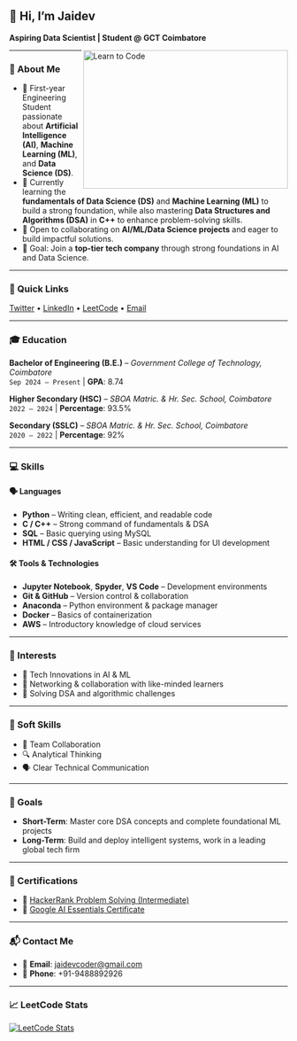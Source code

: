 ## 👋 Hi, I’m Jaidev  
**Aspiring Data Scientist | Student @ GCT Coimbatore**

<img src="https://media.giphy.com/media/xoicctrOv5aGw6mCZi/giphy.gif" alt="Learn to Code" align="right" width="370" height="250" />

---

### 🌱 About Me  
- 🧠 First-year Engineering Student passionate about **Artificial Intelligence (AI)**, **Machine Learning (ML)**, and **Data Science (DS)**.  
- 🧩 Currently learning the **fundamentals of Data Science (DS)** and **Machine Learning (ML)** to build a strong foundation, while also mastering **Data Structures and Algorithms (DSA)** in **C++** to enhance problem-solving skills.
- 🤝 Open to collaborating on **AI/ML/Data Science projects** and eager to build impactful solutions.  
- 🚀 Goal: Join a **top-tier tech company** through strong foundations in AI and Data Science.

---

### 📌 Quick Links  
[Twitter](https://x.com/Jaidevxb) • [LinkedIn](https://www.linkedin.com/in/jaidevb/) • [LeetCode](https://leetcode.com/JaidevB/) • [Email](mailto:jaidevcoder@gmail.com)

---

### 🎓 Education  

**Bachelor of Engineering (B.E.)** – *Government College of Technology, Coimbatore*  
`Sep 2024 – Present` | **GPA**: 8.74

**Higher Secondary (HSC)** – *SBOA Matric. & Hr. Sec. School, Coimbatore*  
`2022 – 2024` | **Percentage**: 93.5%

**Secondary (SSLC)** – *SBOA Matric. & Hr. Sec. School, Coimbatore*  
`2020 – 2022` | **Percentage**: 92%

---

### 💻 Skills  

#### 🗣 Languages  
- **Python** – Writing clean, efficient, and readable code  
- **C / C++** – Strong command of fundamentals & DSA  
- **SQL** – Basic querying using MySQL  
- **HTML / CSS / JavaScript** – Basic understanding for UI development

#### 🛠 Tools & Technologies  
- **Jupyter Notebook**, **Spyder**, **VS Code** – Development environments  
- **Git & GitHub** – Version control & collaboration  
- **Anaconda** – Python environment & package manager  
- **Docker** – Basics of containerization  
- **AWS** – Introductory knowledge of cloud services

---

### 🌟 Interests  
- 🚀 Tech Innovations in AI & ML  
- 🤝 Networking & collaboration with like-minded learners  
- 🧠 Solving DSA and algorithmic challenges

---

### 🧠 Soft Skills  
- 🤝 Team Collaboration  
- 🔍 Analytical Thinking  
- 🗣 Clear Technical Communication

---

### 🎯 Goals  
- **Short-Term**: Master core DSA concepts and complete foundational ML projects  
- **Long-Term**: Build and deploy intelligent systems, work in a leading global tech firm

---

### 📜 Certifications  
- 🏅 [HackerRank Problem Solving (Intermediate)](https://www.hackerrank.com/certificates/iframe/657809303130)  
- 🏅 [Google AI Essentials Certificate](https://www.coursera.org/account/accomplishments/verify/2Z85LLC0GGOO)

---

### 📬 Contact Me  
- 📧 **Email**: [jaidevcoder@gmail.com](mailto:jaidevcoder@gmail.com)  
- 📱 **Phone**: +91-9488892926  

---

### 📈 LeetCode Stats  

[![LeetCode Stats](https://leetcard.jacoblin.cool/JaidevB?theme=dark&font=Cabin)](https://leetcode.com/JaidevB/)
